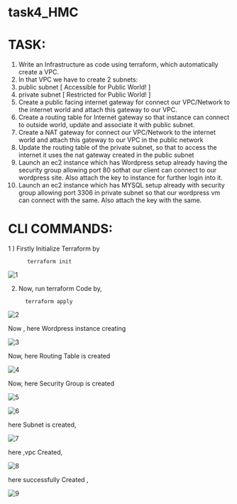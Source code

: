 # task4_HMC

# TASK:
1. Write an Infrastructure as code using terraform, which automatically create a VPC.
2. In that VPC we have to create 2 subnets:
1. public subnet [ Accessible for Public World! ]
2. private subnet [ Restricted for Public World! ]
3. Create a public facing internet gateway for connect our VPC/Network to the internet world and attach this gateway to our VPC.
4. Create a routing table for Internet gateway so that instance can connect to outside world, update and associate it with public subnet.
5. Create a NAT gateway for connect our VPC/Network to the internet world and attach this gateway to our VPC in the public network
6. Update the routing table of the private subnet, so that to access the internet it uses the nat gateway created in the public subnet
7. Launch an ec2 instance which has Wordpress setup already having the security group allowing port 80 sothat our client can connect to our wordpress site. Also attach the key to instance for further login into it.
8. Launch an ec2 instance which has MYSQL setup already with security group allowing port 3306 in private subnet so that our wordpress vm can connect with the same. Also attach the key with the same.

# CLI COMMANDS:
1 ) Firstly Initialize Terraform by

          terraform init 

![1](https://user-images.githubusercontent.com/51692515/95899564-654dcc00-0dae-11eb-84e4-f11fae6c198d.png)

2) Now, run terraform Code by,

         terraform apply
         
![2](https://user-images.githubusercontent.com/51692515/95899567-667ef900-0dae-11eb-9a85-f5dbd6f2e64f.png)

Now , here Wordpress instance creating

![3](https://user-images.githubusercontent.com/51692515/95899569-67178f80-0dae-11eb-9783-ed23ea5cd25b.png)

Now, here Routing Table is created

![4](https://user-images.githubusercontent.com/51692515/95899570-67b02600-0dae-11eb-86b4-449199ae79b9.png)

Now, here Security Group is created

![5](https://user-images.githubusercontent.com/51692515/95899572-6848bc80-0dae-11eb-9c8d-28f809384665.png)

![6](https://user-images.githubusercontent.com/51692515/95899576-6979e980-0dae-11eb-891b-57f0d3b6e386.png)

here Subnet is created,

![7](https://user-images.githubusercontent.com/51692515/95899578-6a128000-0dae-11eb-8b4d-2d2a90bf4a48.png)

here ,vpc Created,

![8](https://user-images.githubusercontent.com/51692515/95899582-6aab1680-0dae-11eb-8246-a278d679e1ed.png)

here successfully Created ,

![9](https://user-images.githubusercontent.com/51692515/95899583-6aab1680-0dae-11eb-9fd8-80083f21263c.png)

